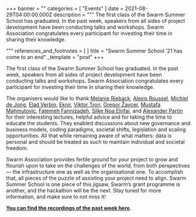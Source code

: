 +++
banner = ""
categories = [ "Events" ]
date = 2021-08-29T04:00:00.000Z
description = """
The first class of the Swarm Summer School has graduated. In the past week, speakers from all sides of project development have been conducting talks and workshops. Swarm Association congratulates every participant for investing their time in sharing their knowledge.

"""
references_and_footnotes = [ ]
title = "Swarm Summer School ’21 has come to an end"
_template = "post"
+++

The first class of the Swarm Summer School has graduated. In the past week, speakers from all sides of project development have been conducting talks and workshops. Swarm Association congratulates every participant for investing their time in sharing their knowledge.

The organisers would like to thank [Melanie Rieback](https://www.linkedin.com/in/mrieback/?originalSubdomain=nl), [Alexis Roussel](https://www.linkedin.com/in/alexis-roussel-01993143/), [Michiel de Jong](https://www.linkedin.com/in/michielbdejong/), [Elad Verbin](https://www.linkedin.com/in/elad-verbin/), [Eknir](https://twitter.com/EknirNL), [Viktor Tron](https://twitter.com/zeligf), [Gregor Žavcer](https://twitter.com/jssr), [Mustafa Mahmutovic](https://www.linkedin.com/in/mustafa-mahmutovic/), [Fatemeh Fannizadeh](https://twitter.com/Fatalmeh), [Silke Noa Elrifai](https://twitter.com/silkenoa), and [Alexander Partin](https://www.linkedin.com/in/alexander-partin-22786623/) for their interesting lectures, helpful advice and for taking the time to educate the students. They enabled discussions about new governance and business models, coding paradigms, societal shifts, legislation and scaling opportunities. All that while remaining aware of what matters: data is personal and should be treated as such to maintain individual and societal freedom.

Swarm Association provides fertile ground for your project to grow and flourish upon to take on the challenges of the world, from both perspectives — the infrastructure one as well as the organisational one. To accomplish that, all pieces of the puzzle of assisting your project need to align. Swarm Summer School is one piece of this jigsaw, Swarm’s grant programme is another, and the hackathon will be the next. Stay tuned for more information, and make sure to not miss it!

[**You can find the recordings of the past week here**](https://www.youtube.com/watch?v=J4UpfO-yedc&list=PL6fQnFAjtuY-t9UhPHaDCv7wbb7fFP266)**.**
